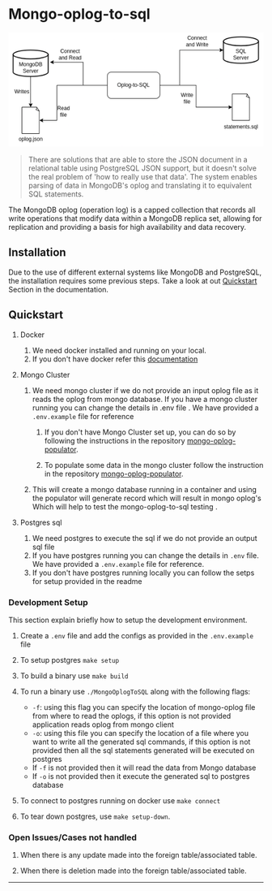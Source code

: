 # Mongo-oplog-to-sql

![mongo-oplog-to-sql-flow](assets/Mongo-oplog-to-sql.png)


> There are solutions that are able to store the JSON document in a relational table using PostgreSQL JSON support, but it doesn't solve the real problem of 'how to really use that data'. The system enables parsing of data in MongoDB's oplog and translating it to equivalent SQL statements.

The MongoDB oplog (operation log) is a capped collection that records all write operations that modify data within a MongoDB replica set, allowing for replication and providing a basis for high availability and data recovery.

## Installation

Due to the use of different external systems like MongoDB and PostgreSQL, the installation requires some previous steps. Take a look at out [Quickstart](#quickstart) Section in the documentation.

## Quickstart

1. Docker
    1. We need docker installed and running on your local. 
    2. If you don't have docker refer this [documentation](https://docs.docker.com/engine/install/)

2. Mongo Cluster
    1. We need mongo cluster if we do not provide an input oplog file as it reads the oplog from mongo database. If you have a mongo cluster running you can change the details in .env file . We have provided a `.env.example` file for reference

        1. If you don't have Mongo Cluster set up, you can do so by following the instructions in the repository [mongo-oplog-populator](https://github.com/one2nc/mongo-oplog-populator).

        2. To populate some data in the mongo cluster  follow the instruction in the repository [mongo-oplog-populator](https://github.com/one2nc/mongo-oplog-populator). 
    
    2. This will create a mongo database running in a container and using the populator will generate record which will result in mongo oplog's Which will help to test the mongo-oplog-to-sql testing .

3. Postgres sql
    1. We need postgres to execute the sql if we do not provide an output sql file
    2. If you have postgres running you can change the details in `.env` file. We have provided a `.env.example` file for reference.
    3. If you don't have postgres running locally you can follow the setps for setup provided in the readme

### Development Setup 
This section explain briefly how to setup the development environment.

1. Create a `.env` file and add the configs as provided in the `.env.example` file

2. To setup postgres `make setup`

3. To build a binary use `make build` 

4. To run a binary use `./MongoOplogToSQL` along with the following flags:
    - `-f`: using this flag you can specify the location of mongo-oplog file from where to read the oplogs, if this option is not provided application reads oplog from mongo client
    - `-o`: using this file you can specify the location of a file where you want to write all the generated sql commands, if this option is not provided then all the sql statements generated will be executed on postgres
    - If `-f` is not provided then it will read the data from Mongo database
    - If `-o` is not provided then it execute the generated sql to postgres database

5. To connect to postgres running on docker use `make connect` 

6. To tear down postgres, use `make setup-down`.


### Open Issues/Cases not handled

1. When there is any update made into the foreign table/associated table.

2. When there is deletion made into the foreign table/associated table.

--- 

